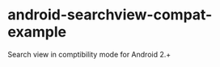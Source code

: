 android-searchview-compat-example
=================================

Search view in comptibility mode for Android 2.+
